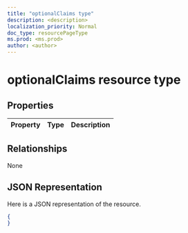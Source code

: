 ```yaml
---
title: "optionalClaims type"
description: <description>
localization_priority: Normal
doc_type: resourcePageType
ms.prod: <ms.prod>
author: <author>
---
```


# optionalClaims resource type


## Properties
|Property|Type|Description|
|:---|:---|:---|

## Relationships
None
## JSON Representation
Here is a JSON representation of the resource.
<!--{
  "blockType": "resource",
  "@odata.type": "microsoft.graph.optionalClaims"
}-->
``` json
{
}
```




